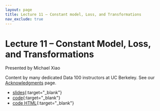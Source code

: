 ```yaml
---
layout: page
title: Lecture 11 – Constant model, Loss, and Transformations
nav_exclude: true
---
```


# Lecture 11 – Constant Model, Loss, and Transformations

Presented by Michael Xiao

Content by many dedicated Data 100 instructors at UC Berkeley. See our [Acknowledgments](../../acks) page.

- [slides](https://docs.google.com/presentation/d/18CXXLWQxBMbiQrCyL2YnNtGlG6_AzGW3TH7l2vdDf70/edit?usp=sharing){:target="_blank"}
- [code](https://data100.datahub.berkeley.edu/hub/user-redirect/git-pull?repo=https%3A%2F%2Fgithub.com%2FDS-100%2Fsu25-student&urlpath=lab%2Ftree%2Fsu25-student%2Flecture%2Flec11%2Flec11.ipynb&branch=main){:target="_blank"}
- [code HTML](../../resources/assets/lectures/lec11/lec11.html){:target="_blank"}